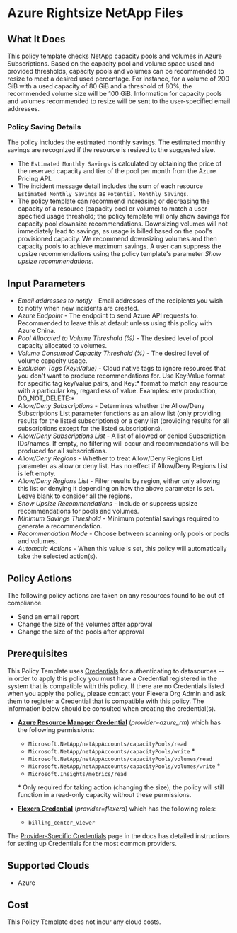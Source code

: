 # Azure Rightsize NetApp Files

## What It Does

This policy template checks NetApp capacity pools and volumes in Azure Subscriptions. Based on the capacity pool and volume space used and provided thresholds, capacity pools and volumes can be recommended to resize to meet a desired used percentage. For instance, for a volume of 200 GiB with a used capacity of 80 GiB and a threshold of 80%, the recommended volume size will be 100 GiB. Information for capacity pools and volumes recommended to resize will be sent to the user-specified email addresses.

### Policy Saving Details

The policy includes the estimated monthly savings. The estimated monthly savings are recognized if the resource is resized to the suggested size.

- The `Estimated Monthly Savings` is calculated by obtaining the price of the reserved capacity and tier of the pool per month from the Azure Pricing API.
- The incident message detail includes the sum of each resource `Estimated Monthly Savings` as `Potential Monthly Savings`.
- The policy template can recommend increasing or decreasing the capacity of a resource (capacity pool or volume) to match a user-specified usage threshold; the policy template will only show savings for capacity pool downsize recommendations. Downsizing volumes will not immediately lead to savings, as usage is billed based on the pool's provisioned capacity. We recommend downsizing volumes and then capacity pools to achieve maximum savings. A user can suppress the upsize recommendations using the policy template's parameter *Show upsize recommendations*.

## Input Parameters

- *Email addresses to notify* - Email addresses of the recipients you wish to notify when new incidents are created.
- *Azure Endpoint* - The endpoint to send Azure API requests to. Recommended to leave this at default unless using this policy with Azure China.
- *Pool Allocated to Volume Threshold (%)* - The desired level of pool capacity allocated to volumes.
- *Volume Consumed Capacity Threshold (%)* - The desired level of volume capacity usage.
- *Exclusion Tags (Key:Value)* - Cloud native tags to ignore resources that you don't want to produce recommendations for. Use Key:Value format for specific tag key/value pairs, and Key:\* format to match any resource with a particular key, regardless of value. Examples: env:production, DO_NOT_DELETE:\*
- *Allow/Deny Subscriptions* - Determines whether the Allow/Deny Subscriptions List parameter functions as an allow list (only providing results for the listed subscriptions) or a deny list (providing results for all subscriptions except for the listed subscriptions).
- *Allow/Deny Subscriptions List* - A list of allowed or denied Subscription IDs/names. If empty, no filtering will occur and recommendations will be produced for all subscriptions.
- *Allow/Deny Regions* - Whether to treat Allow/Deny Regions List parameter as allow or deny list. Has no effect if Allow/Deny Regions List is left empty.
- *Allow/Deny Regions List* - Filter results by region, either only allowing this list or denying it depending on how the above parameter is set. Leave blank to consider all the regions.
- *Show Upsize Recommendations* - Include or suppress upsize recommendations for pools and volumes.
- *Minimum Savings Threshold* - Minimum potential savings required to generate a recommendation.
- *Recommendation Mode* - Choose between scanning only pools or pools and volumes.
- *Automatic Actions* - When this value is set, this policy will automatically take the selected action(s).

## Policy Actions

The following policy actions are taken on any resources found to be out of compliance.

- Send an email report
- Change the size of the volumes after approval
- Change the size of the pools after approval

## Prerequisites

This Policy Template uses [Credentials](https://docs.flexera.com/flexera/EN/Automation/ManagingCredentialsExternal.htm) for authenticating to datasources -- in order to apply this policy you must have a Credential registered in the system that is compatible with this policy. If there are no Credentials listed when you apply the policy, please contact your Flexera Org Admin and ask them to register a Credential that is compatible with this policy. The information below should be consulted when creating the credential(s).

- [**Azure Resource Manager Credential**](https://docs.flexera.com/flexera/EN/Automation/ProviderCredentials.htm#automationadmin_109256743_1124668) (*provider=azure_rm*) which has the following permissions:
  - `Microsoft.NetApp/netAppAccounts/capacityPools/read`
  - `Microsoft.NetApp/netAppAccounts/capacityPools/write` *
  - `Microsoft.NetApp/netAppAccounts/capacityPools/volumes/read`
  - `Microsoft.NetApp/netAppAccounts/capacityPools/volumes/write` *
  - `Microsoft.Insights/metrics/read`

  \* Only required for taking action (changing the size); the policy will still function in a read-only capacity without these permissions.

- [**Flexera Credential**](https://docs.flexera.com/flexera/EN/Automation/ProviderCredentials.htm) (*provider=flexera*) which has the following roles:
  - `billing_center_viewer`

The [Provider-Specific Credentials](https://docs.flexera.com/flexera/EN/Automation/ProviderCredentials.htm) page in the docs has detailed instructions for setting up Credentials for the most common providers.

## Supported Clouds

- Azure

## Cost

This Policy Template does not incur any cloud costs.
